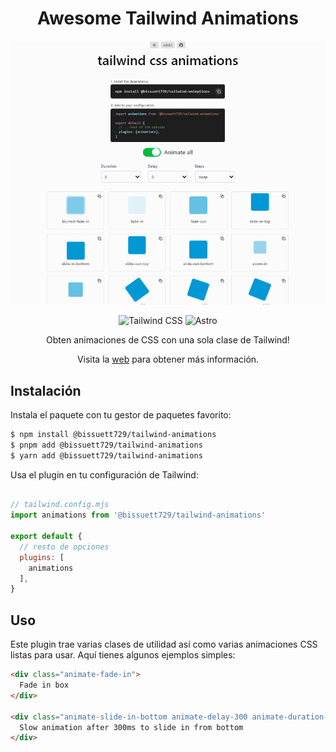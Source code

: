 <div align="center">

# Awesome Tailwind Animations

![web](./lib/imgs/web.jpg)

![Tailwind
CSS](https://img.shields.io/badge/Tailwind%20CSS-3.4.1-blue?style=for-the-badge&logo=tailwind-css)
![Astro](https://img.shields.io/badge/Astro-4.3.3-orange?style=for-the-badge&logo=astro)

Obten animaciones de CSS con una sola clase de Tailwind!

Visita la [web](https://tailwindcss-animations-pi.vercel.app/) para obtener más
información.

</div>

## Instalación

Instala el paquete con tu gestor de paquetes favorito:

```sh
$ npm install @bissuett729/tailwind-animations
$ pnpm add @bissuett729/tailwind-animations
$ yarn add @bissuett729/tailwind-animations
```

Usa el plugin en tu configuración de Tailwind:

```js

// tailwind.config.mjs
import animations from '@bissuett729/tailwind-animations'

export default {
  // resto de opciones
  plugins: [
    animations
  ],
}

```

## Uso

Este plugin trae varias clases de utilidad así como varias animaciones CSS listas para usar. Aquí tienes algunos ejemplos simples:

```html
<div class="animate-fade-in">
  Fade in box
</div>

<div class="animate-slide-in-bottom animate-delay-300 animate-duration-slow">
  Slow animation after 300ms to slide in from bottom
</div>
```